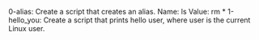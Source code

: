0-alias: Create a script that creates an alias. Name: ls Value: rm *
1-hello_you: Create a script that prints hello user, where user is the current Linux user.
